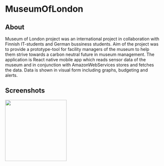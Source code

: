 # MuseumOfLondon

## About
Museum of London project was an international project in collaboration with Finnish IT-students and German bussiness students.
Aim of the project was to provide a prototype-tool for facility managers of the museum to help them strive towards a carbon neutral future in museum management.
The application is React native mobile app which reads sensor data of the museum and in conjunction with AmazonWebServices stores and fetches the data.
Data is shown in visual form including graphs, budgeting and alerts.

## Screenshots
<p float="left">
 <img width="200" src="">
</p>
